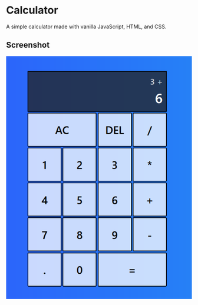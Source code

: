 # Calculator
A simple calculator made with vanilla JavaScript, HTML, and CSS.

## Screenshot

![calculator screenshot](screenshot.png)
